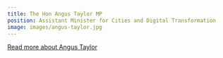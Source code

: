 ```yaml
---
title: The Hon Angus Taylor MP
position: Assistant Minister for Cities and Digital Transformation
image: images/angus-taylor.jpg
---
```


[Read more about Angus Taylor](http://ministers.dpmc.gov.au/taylor)
